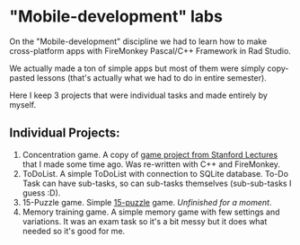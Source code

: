 # "Mobile-development" labs

On the "Mobile-development" discipline we had to learn how to make cross-platform apps with FireMonkey Pascal/C++ Framework in Rad Studio.

We actually made a ton of simple apps but most of them were simply copy-pasted lessons (that's actually what we had to do in entire semester).

Here I keep 3 projects that were individual tasks and made entirely by myself.

## Individual Projects:
1. Concentration game. A copy of [game project from Stanford Lectures](https://github.com/BesedinAlex/concentration) that I made some time ago. Was re-written with C++ and FireMonkey.
2. ToDoList. A simple ToDoList with connection to SQLite database. To-Do Task can have sub-tasks, so can sub-tasks themselves (sub-sub-tasks I guess :D).
3. 15-Puzzle game. Simple [15-puzzle](https://en.wikipedia.org/wiki/15_puzzle) game. *Unfinished for a moment*.
4. Memory training game. A simple memory game with few settings and variations. It was an exam task so it's a bit messy but it does what needed so it's good for me.
